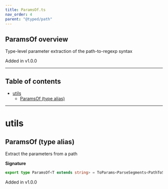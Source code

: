 ```yaml
---
title: ParamsOf.ts
nav_order: 4
parent: "@typed/path"
---
```


## ParamsOf overview

Type-level parameter extraction of the path-to-regexp syntax

Added in v1.0.0

---

<h2 class="text-delta">Table of contents</h2>

- [utils](#utils)
  - [ParamsOf (type alias)](#paramsof-type-alias)

---

# utils

## ParamsOf (type alias)

Extract the parameters from a path

**Signature**

```ts
export type ParamsOf<T extends string> = ToParams<ParseSegments<PathToSegments<T>>>
```

Added in v1.0.0
